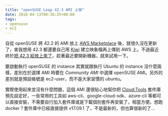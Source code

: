 ```yaml
---
title: "openSUSE Leap 42.3 AMI 上架"
date: 2018-04-13T00:36:25+08:00
tags:
- opensuse
- ec2
---
```


自從 openSUSE 將 42.2 的 AMI 放上 [AWS Marketplace][1] 後，就很久沒在更新了，害我想用 42.3 都還要自己用
[Kiwi][2] 建立映象檔再上傳到 AWS 上。不過最近終於[把 42.3 給放上來了][3]，趁著最近要開新機器，就來試用一下。

要啟動執行 openSUSE 的 instance 其實就跟執行 Ubuntu 的 instance 沒什麼兩樣，差別在於選擇 AMI
時要在 *Community AMI* 中選擇 openSUSE AMI。另外的差別就是預設帳號是 ec2-user，而不是大家習慣的
ubuntu。

實際使用起來並沒有什麼問題，這個 AMI 還很貼心地幫你把 [Cloud:Tools][4]
套件庫預先設定好，一些常用的工具如
aws-cli、google-cloud-sdk、azure-cli 等都可以直接安裝，不需要自行加入套件庫或是下載個別套件再安裝了，相當方便。想跑
docker？套件庫中已經直接提供 v17.09.1 了，不是最新的，但也算很新的了…

[1]: https://news.opensuse.org/2017/02/01/opensuse-cloud-images-are-ripe-for-users/
[2]: https://github.com/SUSE/kiwi
[3]: https://aws.amazon.com/marketplace/pp/B01N4R3GJI?qid=1523547208339&sr=0-1&ref_=srh_res_product_title
[4]: https://build.opensuse.org/project/show/Cloud:Tools
